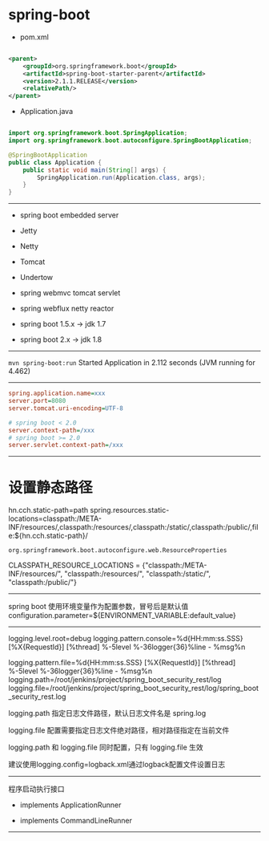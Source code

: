# spring-boot

- pom.xml

```xml

<parent>
    <groupId>org.springframework.boot</groupId>
    <artifactId>spring-boot-starter-parent</artifactId>
    <version>2.1.1.RELEASE</version>
    <relativePath/>
</parent>

```

- Application.java
```java

import org.springframework.boot.SpringApplication;
import org.springframework.boot.autoconfigure.SpringBootApplication;

@SpringBootApplication
public class Application {
    public static void main(String[] args) {
        SpringApplication.run(Application.class, args);
    }
}

```





---
- spring boot embedded server

- Jetty
- Netty
- Tomcat
- Undertow


- spring webmvc tomcat servlet

- spring webflux netty reactor



- spring boot 1.5.x -> jdk 1.7

- spring boot 2.x -> jdk 1.8


---

`mvn spring-boot:run`
Started Application in 2.112 seconds (JVM running for 4.462)

---


```ini
spring.application.name=xxx
server.port=8080
server.tomcat.uri-encoding=UTF-8

# spring boot < 2.0
server.context-path=/xxx
# spring boot >= 2.0
server.servlet.context-path=/xxx
```
---


# 设置静态路径
hn.cch.static-path=path
spring.resources.static-locations=classpath:/META-INF/resources/,classpath:/resources/,classpath:/static/,classpath:/public/,file:${hn.cch.static-path}/


`org.springframework.boot.autoconfigure.web.ResourceProperties`


CLASSPATH_RESOURCE_LOCATIONS = {"classpath:/META-INF/resources/", "classpath:/resources/", "classpath:/static/", "classpath:/public/"}

---

spring boot 使用环境变量作为配置参数，冒号后是默认值
configuration.parameter=${ENVIRONMENT_VARIABLE:default_value}



---


logging.level.root=debug
logging.pattern.console=%d{HH:mm:ss.SSS} [%X{RequestId}] [%thread] %-5level %-36logger{36}%line - %msg%n


logging.pattern.file=%d{HH:mm:ss.SSS} [%X{RequestId}] [%thread] %-5level %-36logger{36}%line - %msg%n
logging.path=/root/jenkins/project/spring_boot_security_rest/log
logging.file=/root/jenkins/project/spring_boot_security_rest/log/spring_boot_security_rest.log


logging.path 指定日志文件路径，默认日志文件名是 spring.log

logging.file 配置需要指定日志文件绝对路径，相对路径指定在当前文件

logging.path 和 logging.file 同时配置，只有 logging.file 生效


建议使用logging.config=logback.xml通过logback配置文件设置日志


---

程序启动执行接口

- implements ApplicationRunner

- implements CommandLineRunner


---
